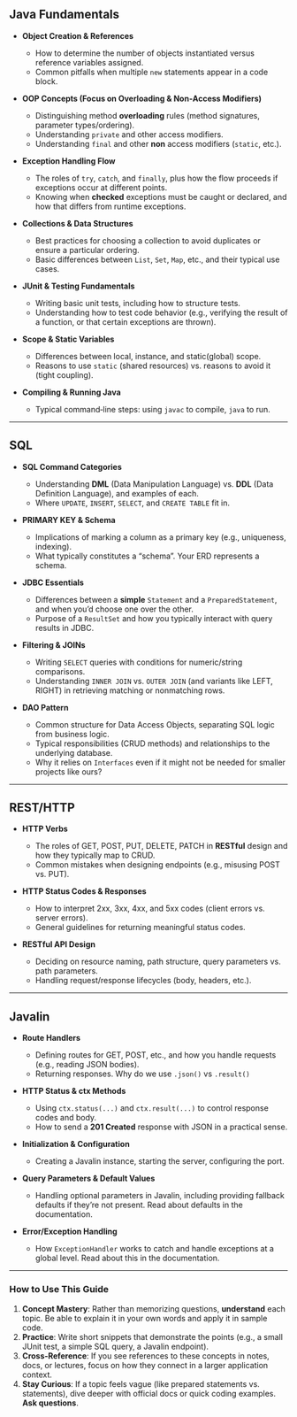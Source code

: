 ## **Java Fundamentals**

- **Object Creation & References**  
  - How to determine the number of objects instantiated versus reference variables assigned.  
  - Common pitfalls when multiple `new` statements appear in a code block.

- **OOP Concepts (Focus on Overloading & Non‐Access Modifiers)**  
  - Distinguishing method **overloading** rules (method signatures, parameter types/ordering).  
  - Understanding `private` and other access modifiers.
  - Understanding `final` and other **non** access modifiers (`static`, etc.).

- **Exception Handling Flow**  
  - The roles of `try`, `catch`, and `finally`, plus how the flow proceeds if exceptions occur at different points.  
  - Knowing when **checked** exceptions must be caught or declared, and how that differs from runtime exceptions.

- **Collections & Data Structures**  
  - Best practices for choosing a collection to avoid duplicates or ensure a particular ordering.  
  - Basic differences between `List`, `Set`, `Map`, etc., and their typical use cases.

- **JUnit & Testing Fundamentals**  
  - Writing basic unit tests, including how to structure tests.  
  - Understanding how to test code behavior (e.g., verifying the result of a function, or that certain exceptions are thrown).

- **Scope & Static Variables**  
  - Differences between local, instance, and static(global) scope.  
  - Reasons to use `static` (shared resources) vs. reasons to avoid it (tight coupling).

- **Compiling & Running Java**  
  - Typical command‐line steps: using `javac` to compile, `java` to run.  

---

## **SQL**

- **SQL Command Categories**  
  - Understanding **DML** (Data Manipulation Language) vs. **DDL** (Data Definition Language), and examples of each.  
  - Where `UPDATE`, `INSERT`, `SELECT`, and `CREATE TABLE` fit in.

- **PRIMARY KEY & Schema**  
  - Implications of marking a column as a primary key (e.g., uniqueness, indexing).  
  - What typically constitutes a “schema”. Your ERD represents a schema.

- **JDBC Essentials**  
  - Differences between a **simple** `Statement` and a `PreparedStatement`, and when you’d choose one over the other.  
  - Purpose of a `ResultSet` and how you typically interact with query results in JDBC.

- **Filtering & JOINs**  
  - Writing `SELECT` queries with conditions for numeric/string comparisons.  
  - Understanding `INNER JOIN` vs. `OUTER JOIN` (and variants like LEFT, RIGHT) in retrieving matching or nonmatching rows.

- **DAO Pattern**  
  - Common structure for Data Access Objects, separating SQL logic from business logic.  
  - Typical responsibilities (CRUD methods) and relationships to the underlying database.
  - Why it relies on `Interfaces` even if it might not be needed for smaller projects like ours?

---

## **REST/HTTP**

- **HTTP Verbs**  
  - The roles of GET, POST, PUT, DELETE, PATCH in **RESTful** design and how they typically map to CRUD.  
  - Common mistakes when designing endpoints (e.g., misusing POST vs. PUT).

- **HTTP Status Codes & Responses**  
  - How to interpret 2xx, 3xx, 4xx, and 5xx codes (client errors vs. server errors).  
  - General guidelines for returning meaningful status codes.

- **RESTful API Design**  
  - Deciding on resource naming, path structure, query parameters vs. path parameters.  
  - Handling request/response lifecycles (body, headers, etc.).

---

## **Javalin**

- **Route Handlers**  
  - Defining routes for GET, POST, etc., and how you handle requests (e.g., reading JSON bodies).  
  - Returning responses. Why do we use `.json()` vs `.result()`

- **HTTP Status & ctx Methods**  
  - Using `ctx.status(...)` and `ctx.result(...)` to control response codes and body.  
  - How to send a **201 Created** response with JSON in a practical sense.

- **Initialization & Configuration**  
  - Creating a Javalin instance, starting the server, configuring the port.

- **Query Parameters & Default Values**  
  - Handling optional parameters in Javalin, including providing fallback defaults if they’re not present. Read about defaults in the documentation.

- **Error/Exception Handling**  
  - How `ExceptionHandler` works to catch and handle exceptions at a global level. Read about this in the documentation.  

---

### **How to Use This Guide**

1. **Concept Mastery**: Rather than memorizing questions, **understand** each topic. Be able to explain it in your own words and apply it in sample code.  
2. **Practice**: Write short snippets that demonstrate the points (e.g., a small JUnit test, a simple SQL query, a Javalin endpoint).  
3. **Cross‐Reference**: If you see references to these concepts in notes, docs, or lectures, focus on how they connect in a larger application context.  
4. **Stay Curious**: If a topic feels vague (like prepared statements vs. statements), dive deeper with official docs or quick coding examples. **Ask questions**.
